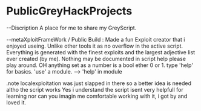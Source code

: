 # PublicGreyHackProjects
--Discription
  A place for me to share my GreyScript.

--metaXploitFrameWork / Public Build : 
  Made a fun Exploit creator that i enjoyed useing. Unlike other tools it as no overflow in the active script. Everything is generated with the finest exploits and the largest adjective list ever created (by me). Nothing may be documented in script help please play around. OH anything set as a number is a bool ether 0 or 1. 
  type 'help' for basics. 'use' a module. --> 'help' in module

.note
  localexploitation was just slapped in there so a better idea is needed altho the script works 
  Yes i understand the script isent very helpfull for learning nor can you imagin me comfortable working with it, i got by and loved it.
